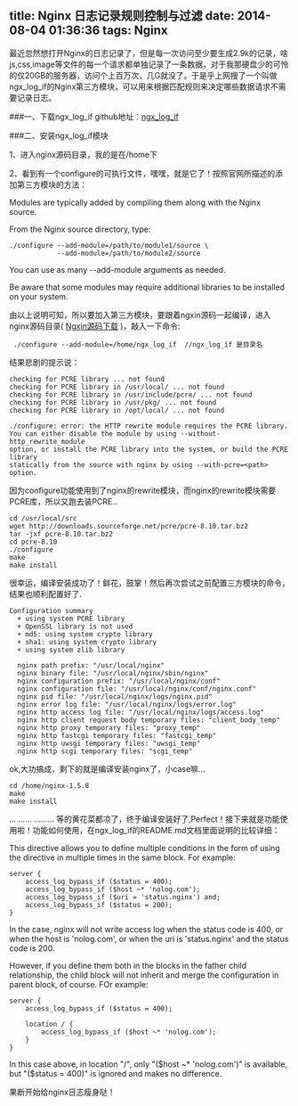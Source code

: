 title: Nginx 日志记录规则控制与过滤
date: 2014-08-04 01:36:36
tags: Nginx
---

最近忽然想打开Nginx的日志记录了，但是每一次访问至少要生成2.9k的记录，啥js,css,image等文件的每一个请求都单独记录了一条数据，对于我那硬盘少的可怜的仅20GB的服务器，访问个上百万次，几G就没了。于是乎上网搜了一个叫做ngx_log_if的Nginx第三方模块，可以用来根据匹配规则来决定哪些数据请求不需要记录日志。


###一、下载ngx_log_if
github地址：[ngx_log_if](https://github.com/cfsego/ngx_log_if/)

###二、安装ngx_log_if模块

1、进入nginx源码目录，我的是在/home下

2、看到有一个configure的可执行文件，嘿嘿，就是它了！按照官网所描述的添加第三方模块的方法：

Modules are typically added by compiling them along with the Nginx source.

From the Nginx source directory, type:

```
./configure --add-module=/path/to/module1/source \
            --add-module=/path/to/module2/source
```

You can use as many --add-module arguments as needed.

Be aware that some modules may require additional libraries to be installed on your system.

由以上说明可知，所以要加入第三方模块，要跟着ngxin源码一起编译，进入nginx源码目录( [Ngxin源码下载](http://nginx.org/en/download.html) )，敲入一下命令:

```
 ./configure --add-module=/home/ngx_log_if  //ngx_log_if 是目录名
```

结果悲剧的提示说：

```
checking for PCRE library ... not found
checking for PCRE library in /usr/local/ ... not found
checking for PCRE library in /usr/include/pcre/ ... not found
checking for PCRE library in /usr/pkg/ ... not found
checking for PCRE library in /opt/local/ ... not found

./configure: error: the HTTP rewrite module requires the PCRE library.
You can either disable the module by using --without-http_rewrite_module
option, or install the PCRE library into the system, or build the PCRE library
statically from the source with nginx by using --with-pcre=<path> option.
```

因为configure功能使用到了nginx的rewrite模块，而nginx的rewrite模块需要PCRE库，所以又跑去装PCRE..

```
cd /usr/local/src
wget http://downloads.sourceforge.net/pcre/pcre-8.10.tar.bz2
tar -jxf pcre-8.10.tar.bz2 
cd pcre-8.10
./configure
make 
make install
```

很幸运，编译安装成功了！鲜花，鼓掌！然后再次尝试之前配置三方模块的命令，结果也顺利配置好了.

```
Configuration summary
  + using system PCRE library
  + OpenSSL library is not used
  + md5: using system crypto library
  + sha1: using system crypto library
  + using system zlib library

  nginx path prefix: "/usr/local/nginx"
  nginx binary file: "/usr/local/nginx/sbin/nginx"
  nginx configuration prefix: "/usr/local/nginx/conf"
  nginx configuration file: "/usr/local/nginx/conf/nginx.conf"
  nginx pid file: "/usr/local/nginx/logs/nginx.pid"
  nginx error log file: "/usr/local/nginx/logs/error.log"
  nginx http access log file: "/usr/local/nginx/logs/access.log"
  nginx http client request body temporary files: "client_body_temp"
  nginx http proxy temporary files: "proxy_temp"
  nginx http fastcgi temporary files: "fastcgi_temp"
  nginx http uwsgi temporary files: "uwsgi_temp"
  nginx http scgi temporary files: "scgi_temp"

```

ok,大功搞成，剩下的就是编译安装nginx了，小case嘛...

```
cd /home/nginx-1.5.8
make
make install
```
...
......
.........
等的黄花菜都凉了，终于编译安装好了,Perfect！接下来就是功能使用啦！功能如何使用，在ngx_log_if的README.md文档里面说明的比较详细：

This directive allows you to define multiple conditions in the form of using the directive in multiple times in the same block. For example:

```
server {
    access_log_bypass_if ($status = 400);
    access_log_bypass_if ($host ~* 'nolog.com');
    access_log_bypass_if ($uri = 'status.nginx') and;
    access_log_bypass_if ($status = 200);
}
```

In the case, nginx will not write access log when the status code is 400, or when the host is 'nolog.com', or when the uri is 'status.nginx' and the status code is 200.

However, if you define them both in the blocks in the father child relationship, the child block will not inherit and merge the configuration in parent block, of course. FOr example:

```
server {
    access_log_bypass_if ($status = 400);

    location / {
        access_log_bypass_if ($host ~* 'nolog.com');
    }
}
```

In this case above, in location "/", only "($host ~* 'nolog.com')" is available, but "($status = 400)" is ignored and makes no difference.

果断开始给nginx日志瘦身哒！







